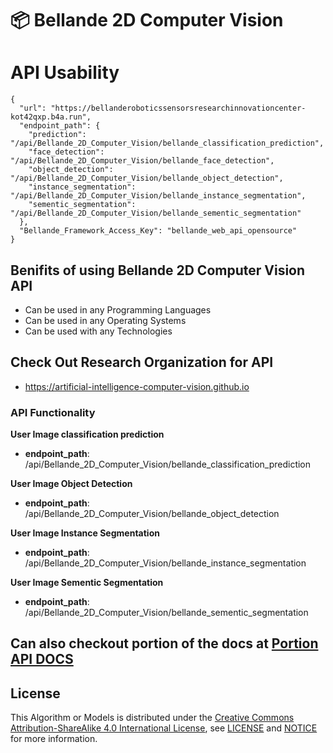# 📦 Bellande 2D Computer Vision

# API Usability
```
{
  "url": "https://bellanderoboticssensorsresearchinnovationcenter-kot42qxp.b4a.run",
  "endpoint_path": {
    "prediction": "/api/Bellande_2D_Computer_Vision/bellande_classification_prediction",
    "face_detection": "/api/Bellande_2D_Computer_Vision/bellande_face_detection",
    "object_detection": "/api/Bellande_2D_Computer_Vision/bellande_object_detection",
    "instance_segmentation": "/api/Bellande_2D_Computer_Vision/bellande_instance_segmentation",
    "sementic_segmentation": "/api/Bellande_2D_Computer_Vision/bellande_sementic_segmentation"
  },
  "Bellande_Framework_Access_Key": "bellande_web_api_opensource"
}
```

## Benifits of using Bellande 2D Computer Vision API
- Can be used in any Programming Languages
- Can be used in any Operating Systems
- Can be used with any Technologies

## Check Out Research Organization for API
- https://artificial-intelligence-computer-vision.github.io

### API Functionality

**User Image classification prediction**
- **endpoint_path**: /api/Bellande_2D_Computer_Vision/bellande_classification_prediction

**User Image Object Detection**
- **endpoint_path**: /api/Bellande_2D_Computer_Vision/bellande_object_detection

**User Image Instance Segmentation**
- **endpoint_path**: /api/Bellande_2D_Computer_Vision/bellande_instance_segmentation

**User Image Sementic Segmentation**
- **endpoint_path**: /api/Bellande_2D_Computer_Vision/bellande_sementic_segmentation


## Can also checkout portion of the docs at [Portion API DOCS](https://github.com/Artificial-Intelligence-Computer-Vision/bellande_2d_computer_vision/blob/main/api_docs.md)


## License
This Algorithm or Models is distributed under the [Creative Commons Attribution-ShareAlike 4.0 International License](http://creativecommons.org/licenses/by-sa/4.0/), see [LICENSE](https://github.com/RonaldsonBellande/bellande_3d_computer_vision/blob/main/LICENSE) and [NOTICE](https://github.com/RonaldsonBellande/bellande_2d_computer_vision/blob/main/LICENSE) for more information.
